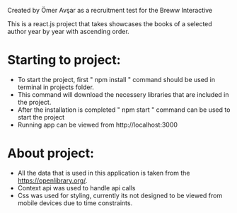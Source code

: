 Created by Ömer Avşar as a recruitment test for the Breww Interactive

This is a react.js project that takes showcases the books of a selected author year by year with ascending order.

# Starting to project:

- To start the project, first " npm install " command should be used in terminal in projects folder.
- This command will download the necessery libraries that are included in the project.
- After the installation is completed " npm start " command can be used to start the project
- Running app can be viewed from http://localhost:3000

# About project:

- All the data that is used in this application is taken from the https://openlibrary.org/.
- Context api was used to handle api calls
- Css was used for styling, currently its not designed to be viewed from mobile devices due to time constraints.
